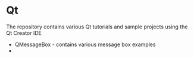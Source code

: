 # Qt
The repository contains various Qt tutorials and sample projects using the Qt Creator IDE

* QMessageBox - contains various message box examples
* 
